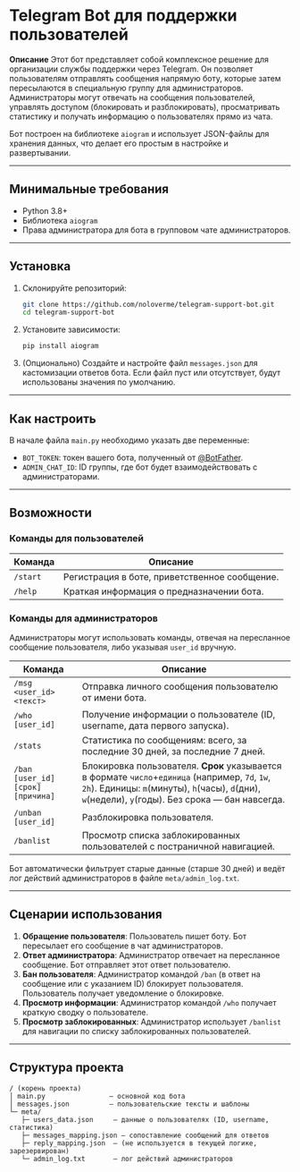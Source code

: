 # Telegram Bot для поддержки пользователей

**Описание**
Этот бот представляет собой комплексное решение для организации службы поддержки через Telegram. Он позволяет пользователям отправлять сообщения напрямую боту, которые затем пересылаются в специальную группу для администраторов. Администраторы могут отвечать на сообщения пользователей, управлять доступом (блокировать и разблокировать), просматривать статистику и получать информацию о пользователях прямо из чата.

Бот построен на библиотеке `aiogram` и использует JSON-файлы для хранения данных, что делает его простым в настройке и развертывании.

---

## Минимальные требования

* Python 3.8+
* Библиотека `aiogram`
* Права администратора для бота в групповом чате администраторов.

---

## Установка

1.  Склонируйте репозиторий:
    ```bash
    git clone https://github.com/noloverme/telegram-support-bot.git
    cd telegram-support-bot
    ```

2.  Установите зависимости:
    ```bash
    pip install aiogram
    ```

3.  (Опционально) Создайте и настройте файл `messages.json` для кастомизации ответов бота. Если файл пуст или отсутствует, будут использованы значения по умолчанию.

---

## Как настроить

В начале файла `main.py` необходимо указать две переменные:

*   `BOT_TOKEN`: токен вашего бота, полученный от [@BotFather](https://t.me/BotFather).
*   `ADMIN_CHAT_ID`: ID группы, где бот будет взаимодействовать с администраторами.

---

## Возможности

### Команды для пользователей
| Команда | Описание |
| --- | --- |
| `/start` | Регистрация в боте, приветственное сообщение. |
| `/help` | Краткая информация о предназначении бота. |

### Команды для администраторов
Администраторы могут использовать команды, отвечая на пересланное сообщение пользователя, либо указывая `user_id` вручную.

| Команда | Описание |
| --- | --- |
| `/msg <user_id> <текст>` | Отправка личного сообщения пользователю от имени бота. |
| `/who [user_id]` | Получение информации о пользователе (ID, username, дата первого запуска). |
| `/stats` | Статистика по сообщениям: всего, за последние 30 дней, за последние 7 дней. |
| `/ban [user_id] [срок] [причина]` | Блокировка пользователя. **Срок** указывается в формате `число`+`единица` (например, `7d`, `1w`, `2h`). Единицы: `m`(минуты), `h`(часы), `d`(дни), `w`(недели), `y`(годы). Без срока — бан навсегда. |
| `/unban [user_id]` | Разблокировка пользователя. |
| `/banlist` | Просмотр списка заблокированных пользователей с постраничной навигацией. |

Бот автоматически фильтрует старые данные (старше 30 дней) и ведёт лог действий администраторов в файле `meta/admin_log.txt`.

---

## Сценарии использования

1.  **Обращение пользователя**: Пользователь пишет боту. Бот пересылает его сообщение в чат администраторов.
2.  **Ответ администратора**: Администратор отвечает на пересланное сообщение. Бот отправляет этот ответ пользователю.
3.  **Бан пользователя**: Администратор командой `/ban` (в ответ на сообщение или с указанием ID) блокирует пользователя. Пользователь получает уведомление о блокировке.
4.  **Просмотр информации**: Администратор командой `/who` получает краткую сводку о пользователе.
5.  **Просмотр заблокированных**: Администратор использует `/banlist` для навигации по списку заблокированных пользователей.

---

## Структура проекта

```
/ (корень проекта)
│ main.py                – основной код бота
│ messages.json          – пользовательские тексты и шаблоны
└─ meta/
   ├─ users_data.json     – данные о пользователях (ID, username, статистика)
   ├─ messages_mapping.json – сопоставление сообщений для ответов
   ├─ reply_mapping.json  – (не используется в текущей логике, зарезервирован)
   └─ admin_log.txt       – лог действий администраторов
```
